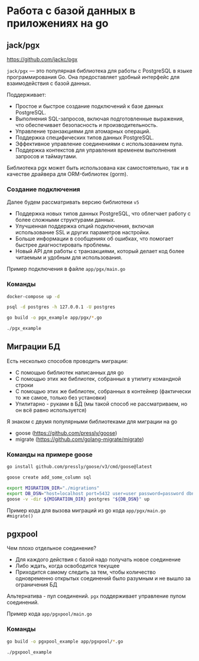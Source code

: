 # Работа с базой данных в приложениях на go

## jack/pgx

https://github.com/jackc/pgx

`jack/pgx` — это популярная библиотека для работы с PostgreSQL в языке программирования Go. 
Она предоставляет удобный интерфейс для взаимодействия с базой данных.

Поддерживает:
- Простое и быстрое создание подключений к базе данных PostgreSQL.
- Выполнения SQL-запросов, включая подготовленные выражения, что обеспечивает безопасность и производительность.
- Управление транзакциями для атомарных операций.
- Поддержка специфических типов данных PostgreSQL.
- Эффективное управление соединениями с использованием пула.
- Поддержка контекстов для управления временем выполнения запросов и таймаутами.

Библиотека pgx может быть использована как самостоятельно, так и в качестве драйвера для ORM-библиотек (gorm).

### Создание подключения

Далее будем рассматривать версию библиотеки `v5`

- Поддержка новых типов данных PostgreSQL, что облегчает работу с более сложными структурами данных.
- Улучшенная поддержка опций подключения, включая использование SSL и других параметров настройки.
- Больше информации в сообщениях об ошибках, что помогает быстрее диагностировать проблемы.
- Новый API для работы с транзакциями, который делает код более читаемым и удобным для использования.

Пример подключения в файле `app/pgx/main.go`

### Команды

```bash
docker-compose up -d

psql -d postgres -h 127.0.0.1 -U postgres

go build -o pgx_example app/pgx/*.go

./pgx_example
```

## Миграции БД

Есть несколько способов проводить миграции:

- С помощью библиотек написанных для go
- С помощью этих же библиотек, собранных в утилиту командной строки
- С помощью этих же библиотек, собранных в контейнер (фактически то же самое, только без установки)
- Утилитарно - руками в БД (мы такой способ не рассматриваем, но он всё равно используется)

Я знаком с двумя популярными библиотеками для миграции на go

- goose (https://github.com/pressly/goose)
- migrate (https://github.com/golang-migrate/migrate)

### Команды на примере goose

```bash - Миграции в командной строке
go install github.com/pressly/goose/v3/cmd/goose@latest

goose create add_some_column sql

export MIGRATION_DIR="./migrations"
export DB_DSN="host=localhost port=5432 user=user password=password dbname=news sslmode=disable"
goose -v -dir ${MIGRATION_DIR} postgres "${DB_DSN}" up
```

Пример кода для вызова миграций из go кода `app/pgx/main.go #migrate()`


## pgxpool

Чем плохо отдельное соединение?

- Для каждого действия с базой надо получать новое соединение
- Либо ждать, когда освободится текущее
- Приходится самому следить за тем, чтобы количество одновременно открытых соединений было разумным и не 
  вышло за ограничения БД

Альтернатива - пул соединений. `pgx` поддерживает управление пулом соединений.

Пример кода `app/pgxpool/main.go`

### Команды

```bash
go build -o pgxpool_example app/pgxpool/*.go

./pgxpool_example
```

